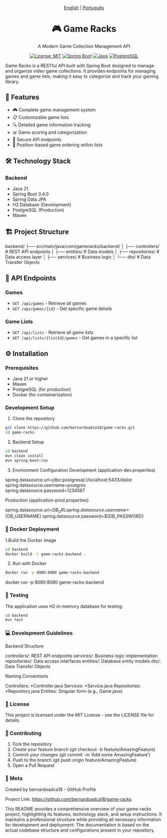 <div align="center">
  
[English](README.md) | [Português](README.pt-br.md)
  
# 🎮 Game Racks
A Modern Game Collection Management API

[![License: MIT](https://img.shields.io/badge/License-MIT-yellow.svg)](https://opensource.org/licenses/MIT)
[![Spring Boot](https://img.shields.io/badge/Spring%20Boot-3.4.0-brightgreen.svg)](https://spring.io/projects/spring-boot)
[![Java](https://img.shields.io/badge/Java-21-red.svg)](https://www.oracle.com/java/)
[![PostgreSQL](https://img.shields.io/badge/PostgreSQL-Latest-blue.svg)](https://www.postgresql.org/)

</div>

Game Racks is a RESTful API built with Spring Boot designed to manage and organize video game collections. It provides endpoints for managing games and game lists, making it easy to categorize and track your gaming library.

## 🎯 Features

- 🎮 Complete game management system
- 📋 Customizable game lists
- 🔍 Detailed game information tracking
- 📊 Game scoring and categorization
- 🔐 Secure API endpoints
- 🎯 Position-based game ordering within lists

## 🛠 Technology Stack

### Backend
- Java 21
- Spring Boot 3.4.0
- Spring Data JPA
- H2 Database (Development)
- PostgreSQL (Production)
- Maven

## 🏗 Project Structure
backend/ 
├── src/main/java/com/gameracks/backend/ │ 
├── controllers/ # REST API endpoints │ 
├── entities/ # Data models │
├── repositories/ # Data access layer │ 
├── services/ # Business logic │ 
└── dto/ # Data Transfer Objects


## 🚀 API Endpoints

### Games
- `GET /api/games` - Retrieve all games
- `GET /api/games/{id}` - Get specific game details

### Game Lists
- `GET /api/lists` - Retrieve all game lists
- `GET /api/lists/{listId}/games` - Get games in a specific list

## ⚙️ Installation

### Prerequisites
- Java 21 or higher
- Maven
- PostgreSQL (for production)
- Docker (for containerization)

### Development Setup

1. Clone the repository
```bash
git clone https://github.com/bernardoadca18/game-racks.git
cd game-racks
```

2. Backend Setup
```bash
cd backend
mvn clean install
mvn spring-boot:run
```

3. Environment Configuration
Development (application-dev.properties)

spring.datasource.url=jdbc:postgresql://localhost:5433/dslist
spring.datasource.username=postgres
spring.datasource.password=1234567


Production (application-prod.properties)

spring.datasource.url=${DB_URL}
spring.datasource.username=${DB_USERNAME}
spring.datasource.password=${DB_PASSWORD}

### 🐳 Docker Deployment
1.Build the Docker image

```bash
cd backend
docker build -t game-racks-backend .
```

2. Run with Docker
```bash
docker run -p 8080:8080 game-racks-backend
```
docker run -p 8080:8080 game-racks-backend


### 🧪 Testing
The application uses H2 in-memory database for testing:

```bash
cd backend
mvn test
```


### 💻 Development Guidelines

Backend Structure

controllers/: REST API endpoints
services/: Business logic implementation
repositories/: Data access interfaces
entities/: Database entity models
dto/: Data Transfer Objects


Naming Conventions

Controllers: *Controller.java
Services: *Service.java
Repositories: *Repository.java
Entities: Singular form (e.g., Game.java)

### 📄 License
This project is licensed under the MIT License - see the LICENSE file for details.


### 🤝 Contributing
1. Fork the repository
2. Create your feature branch (git checkout -b feature/AmazingFeature)
3. Commit your changes (git commit -m 'Add some AmazingFeature')
4. Push to the branch (git push origin feature/AmazingFeature)
5. Open a Pull Request

### 👤 Meta

Created by bernardoadca18 - GitHub Profile

Project Link: https://github.com/bernardoadca18/game-racks


This README provides a comprehensive overview of your game-racks project, highlighting its features, technology stack, and setup instructions. It maintains a professional structure while providing all necessary information for development and deployment. The documentation is based on the actual codebase structure and configurations present in your repository.
